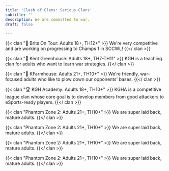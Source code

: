 ```yaml
---
title: 'Clash of Clans: Serious Clans'
subtitle: ''
description: We are committed to war.
draft: false

---
```

{{< clan "🍵 Brits On Tour: Adults 18+, TH12+" >}} We're very competitive and are working on progressing to Champs 1 in SCCWL! {{</ clan >}}

{{< clan "🍍 Kent Greenhouse: Adults 18+, TH7-TH11" >}} KGH is a teaching clan for adults who want to learn war strategies. {{</ clan >}}

{{< clan "🚜 KFarmhouse: Adults 21+, TH10+" >}} We're friendly, war-focused adults who like to plow down our opponents' bases. {{</ clan >}}

{{< clan "🏆 KGH Academy: Adults 18+, TH10+" >}} KGHA is a competitive league clan whose core goal is to develop members from good attackers to eSports-ready players.​ {{</ clan >}}

{{< clan "Phantom Zone 2: Adults 21+, TH10+" >}} We are super laid back, mature adults. {{</ clan >}}

{{< clan "Phantom Zone 2: Adults 21+, TH10+" >}} We are super laid back, mature adults. {{</ clan >}}

{{< clan "Phantom Zone 2: Adults 21+, TH10+" >}} We are super laid back, mature adults. {{</ clan >}}

{{< clan "Phantom Zone 2: Adults 21+, TH10+" >}} We are super laid back, mature adults. {{</ clan >}}